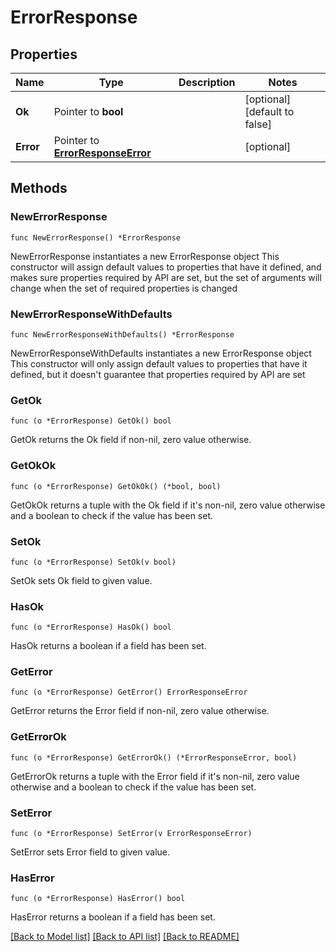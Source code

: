 # ErrorResponse

## Properties

Name | Type | Description | Notes
------------ | ------------- | ------------- | -------------
**Ok** | Pointer to **bool** |  | [optional] [default to false]
**Error** | Pointer to [**ErrorResponseError**](ErrorResponseError.md) |  | [optional] 

## Methods

### NewErrorResponse

`func NewErrorResponse() *ErrorResponse`

NewErrorResponse instantiates a new ErrorResponse object
This constructor will assign default values to properties that have it defined,
and makes sure properties required by API are set, but the set of arguments
will change when the set of required properties is changed

### NewErrorResponseWithDefaults

`func NewErrorResponseWithDefaults() *ErrorResponse`

NewErrorResponseWithDefaults instantiates a new ErrorResponse object
This constructor will only assign default values to properties that have it defined,
but it doesn't guarantee that properties required by API are set

### GetOk

`func (o *ErrorResponse) GetOk() bool`

GetOk returns the Ok field if non-nil, zero value otherwise.

### GetOkOk

`func (o *ErrorResponse) GetOkOk() (*bool, bool)`

GetOkOk returns a tuple with the Ok field if it's non-nil, zero value otherwise
and a boolean to check if the value has been set.

### SetOk

`func (o *ErrorResponse) SetOk(v bool)`

SetOk sets Ok field to given value.

### HasOk

`func (o *ErrorResponse) HasOk() bool`

HasOk returns a boolean if a field has been set.

### GetError

`func (o *ErrorResponse) GetError() ErrorResponseError`

GetError returns the Error field if non-nil, zero value otherwise.

### GetErrorOk

`func (o *ErrorResponse) GetErrorOk() (*ErrorResponseError, bool)`

GetErrorOk returns a tuple with the Error field if it's non-nil, zero value otherwise
and a boolean to check if the value has been set.

### SetError

`func (o *ErrorResponse) SetError(v ErrorResponseError)`

SetError sets Error field to given value.

### HasError

`func (o *ErrorResponse) HasError() bool`

HasError returns a boolean if a field has been set.


[[Back to Model list]](../README.md#documentation-for-models) [[Back to API list]](../README.md#documentation-for-api-endpoints) [[Back to README]](../README.md)


